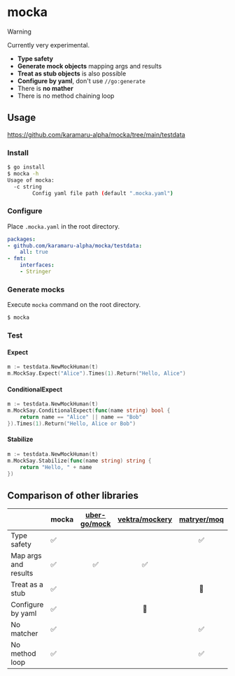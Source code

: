 # mocka

> [!WARNING]
> Currently very experimental.

- **Type safety**
- **Generate mock objects** mapping args and results
- **Treat as stub objects** is also possible
- **Configure by yaml**, don't use `//go:generate`
- There is **no mather**
- There is no method chaining loop

## Usage

https://github.com/karamaru-alpha/mocka/tree/main/testdata

### Install
```bash
$ go install
$ mocka -h
Usage of mocka:
  -c string
    	Config yaml file path (default ".mocka.yaml")
```

### Configure

Place `.mocka.yaml` in the root directory.
```yaml
packages:
- github.com/karamaru-alpha/mocka/testdata:
    all: true
- fmt:
    interfaces:
    - Stringer
```

### Generate mocks

Execute `mocka` command on the root directory.
```sh
$ mocka
```

### Test

#### Expect

```go
m := testdata.NewMockHuman(t)
m.MockSay.Expect("Alice").Times(1).Return("Hello, Alice")
```

#### ConditionalExpect

```go
m := testdata.NewMockHuman(t)
m.MockSay.ConditionalExpect(func(name string) bool {
    return name == "Alice" || name == "Bob"
}).Times(1).Return("Hello, Alice or Bob")
```

#### Stabilize

```go
m := testdata.NewMockHuman(t)
m.MockSay.Stabilize(func(name string) string {
    return "Hello, " + name
})
```

## Comparison of other libraries

|                      | mocka | [uber-go/mock][mock] | [vektra/mockery][mockery] | [matryer/moq][moq] | [gojuno/minimock][minimock] |
|----------------------|-------|:--------------------:|:-------------------------:|:------------------:|:---------------------------:|
| Type safety          | ✅     |                      |                           |         ✅          |              ✅              |
| Map args and results | ✅     |          ✅           |             ✅             |                    |              ✅              |
| Treat as a stub      | ✅     |                      |                           |         👑         |              ✅              |
| Configure by yaml    | ✅     |                      |            👑             |                    |                             |
| No matcher           | ✅     |                      |                           |         ✅          |              ✅              |
| No method loop       | ✅     |                      |                           |         ✅          |                             |

[mock]: https://github.com/uber-go/mock
[mockery]: https://github.com/vektra/mockery
[moq]: https://github.com/matryer/moq
[minimock]: https://github.com/gojuno/minimock
[mockey]: https://github.com/bytedance/mockey
